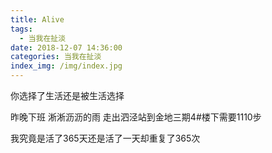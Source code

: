 ```yaml
---
title: Alive
tags:
  - 当我在扯淡
date: 2018-12-07 14:36:00
categories: 当我在扯淡
index_img: /img/index.jpg
---
```

你选择了生活还是被生活选择
<!-- more -->

昨晚下班
淅淅沥沥的雨
走出泗泾站到金地三期4#楼下需要1110步

我究竟是活了365天还是活了一天却重复了365次